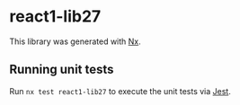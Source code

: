 # react1-lib27

This library was generated with [Nx](https://nx.dev).

## Running unit tests

Run `nx test react1-lib27` to execute the unit tests via [Jest](https://jestjs.io).

